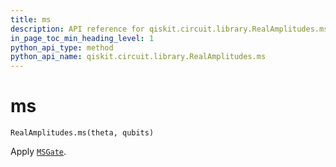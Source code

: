 ```yaml
---
title: ms
description: API reference for qiskit.circuit.library.RealAmplitudes.ms
in_page_toc_min_heading_level: 1
python_api_type: method
python_api_name: qiskit.circuit.library.RealAmplitudes.ms
---
```


# ms

<span id="qiskit.circuit.library.RealAmplitudes.ms" />

`RealAmplitudes.ms(theta, qubits)`

Apply [`MSGate`](qiskit.circuit.library.MSGate "qiskit.circuit.library.MSGate").

